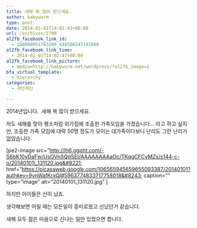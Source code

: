 ```yaml
---
title: 새해 복 많이 받으세요.
author: babyworm
type: post
date: 2014-01-01T14:02:42+00:00
url: /archives/1790
al2fb_facebook_link_id:
  - 100000951783280_648506545191066
al2fb_facebook_link_time:
  - 2014-01-01T14:02:47+00:00
al2fb_facebook_link_picture:
  - media=http://babyworm.net/wordpress/?al2fb_image=1
bfa_virtual_template:
  - hierarchy
categories:
  - 개인적인

---
```

2014년입니다.  새해 복 많이 받으세요.

저도 새해를 맞아 평소처럼 외가집에 조촐한 가족모임을 가졌습니다&#8230; 라고 하고 싶지만, 조촐한 가족 모임에 대략 50명 정도가 모이는 대가족이다보니 난리도 그런 난리가 없었습니다.

[pe2-image src=&#8221;http://lh6.ggpht.com/-S6bK10vDaFw/UsOVnSQpSEI/AAAAAAAAaOc/TKqgCFCyMZs/s144-c-o/20140101\_131120.jpg&#8221; href=&#8221;https://picasaweb.google.com/106565945659655093387/20140101?authkey=9ynWafKrxQI#5963774833717758018&#8243; caption=&#8221;&#8221; type=&#8221;image&#8221; alt=&#8221;20140101\_131120.jpg&#8221; ]

하지만 아이들은 신이 났죠.

생각해보면 어릴 때는 모든일이 흥미로웠고 신났던거 같습니다.

새해 모두 젊은 마음으로 신나는 일만 있었으면 합니다.

&nbsp;